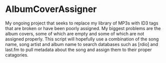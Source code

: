 AlbumCoverAssigner
==================
My ongoing project that seeks to replace my library of MP3s with ID3 tags that are broken or have been poorly assigned. My biggest problems are the album covers, some of which are empty and some of which are not assigned properly. This script will hopefully use a combination of the song name, song artist and album name to search databases such as [rdio] and last.fm to pull metadata about the song and assign them to their proper catagories.
